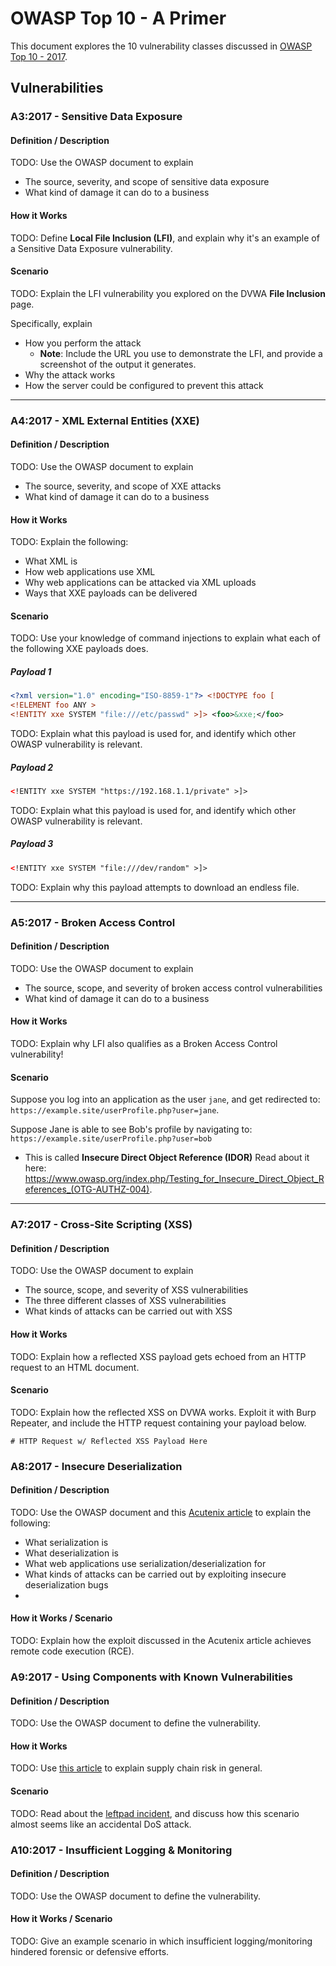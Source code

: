 # OWASP Top 10 - A Primer
This document explores the 10 vulnerability classes discussed in [OWASP Top 10 - 2017](https://www.owasp.org/images/7/72/OWASP_Top_10-2017_%28en%29.pdf.pdf).

## Vulnerabilities
### A3:2017 - Sensitive Data Exposure
#### Definition / Description
TODO: Use the OWASP document to explain
 - The source, severity, and scope of sensitive data exposure
 - What kind of damage it can do to a business

#### How it Works
TODO: Define **Local File Inclusion (LFI)**, and explain why it's an example of a Sensitive Data Exposure vulnerability.

#### Scenario
TODO: Explain the LFI vulnerability you explored on the DVWA **File Inclusion** page.

Specifically, explain
- How you perform the attack
  - **Note**: Include the URL you use to demonstrate the LFI, and provide a screenshot of the output it generates.
- Why the attack works
- How the server could be configured to prevent this attack
---
### A4:2017 - XML External Entities (XXE)
#### Definition / Description
TODO: Use the OWASP document to explain
 - The source, severity, and scope of XXE attacks
 - What kind of damage it can do to a business

#### How it Works
TODO: Explain the following:
  - What XML is
  - How web applications use XML
  - Why web applications can be attacked via XML uploads
  - Ways that XXE payloads can be delivered

#### Scenario
TODO: Use your knowledge of command injections to explain what each of the following XXE payloads does.

##### Payload 1
```xml
<?xml version="1.0" encoding="ISO-8859-1"?> <!DOCTYPE foo [
<!ELEMENT foo ANY >
<!ENTITY xxe SYSTEM "file:///etc/passwd" >]> <foo>&xxe;</foo>
 ```
 TODO: Explain what this payload is used for, and identify which other OWASP vulnerability is relevant.
 
 ##### Payload 2
```xml
<!ENTITY xxe SYSTEM "https://192.168.1.1/private" >]>
 ```
 TODO: Explain what this payload is used for, and identify which other OWASP vulnerability is relevant.

##### Payload 3
```xml
<!ENTITY xxe SYSTEM "file:///dev/random" >]>
 ```

TODO: Explain why this payload attempts to download an endless file.

---
### A5:2017 - Broken Access Control
#### Definition / Description
TODO: Use the OWASP document to explain
- The source, scope, and severity of broken access control vulnerabilities
 - What kind of damage it can do to a business

#### How it Works
TODO: Explain why LFI also qualifies as a Broken Access Control vulnerability!

#### Scenario
Suppose you log into an application as the user `jane`, and get redirected to: `https://example.site/userProfile.php?user=jane`.

Suppose Jane is able to see Bob's profile by navigating to: `https://example.site/userProfile.php?user=bob`
- This is called **Insecure Direct Object Reference (IDOR)** Read about it here: <https://www.owasp.org/index.php/Testing_for_Insecure_Direct_Object_References_(OTG-AUTHZ-004)>.
---
### A7:2017 - Cross-Site Scripting (XSS)
#### Definition / Description
TODO: Use the OWASP document to explain
- The source, scope, and severity of XSS vulnerabilities
- The three different classes of XSS vulnerabilities
- What kinds of attacks can be carried out with XSS
 
#### How it Works
TODO: Explain how a reflected XSS payload gets echoed from an HTTP request to an HTML document.

#### Scenario
TODO: Explain how the reflected XSS on DVWA works. Exploit it with Burp Repeater, and include the HTTP request containing your payload below.

```
# HTTP Request w/ Reflected XSS Payload Here
```

### A8:2017 - Insecure Deserialization
#### Definition / Description
TODO: Use the OWASP document and this [Acutenix article](https://www.acunetix.com/blog/articles/what-is-insecure-deserialization/) to explain the following:
- What serialization is
- What deserialization is
- What web applications use serialization/deserialization for
- What kinds of attacks can be carried out by exploiting insecure deserialization bugs
- 
#### How it Works / Scenario
TODO: Explain how the exploit discussed in the Acutenix article achieves remote code execution (RCE). 

### A9:2017 - Using Components with Known Vulnerabilities
#### Definition / Description
TODO: Use the OWASP document to define the vulnerability.

#### How it Works
TODO: Use [this article](https://news.thomasnet.com/featured/new-nist-framework-focuses-on-supply-chain-security/) to explain supply chain risk in general.

#### Scenario
TODO: Read about the [leftpad incident](https://www.theregister.co.uk/2016/03/23/npm_left_pad_chaos/), and discuss how this scenario almost seems like an accidental DoS attack.

### A10:2017 - Insufficient Logging & Monitoring
#### Definition / Description
TODO: Use the OWASP document to define the vulnerability.

#### How it Works / Scenario
TODO: Give an example scenario in which insufficient logging/monitoring hindered forensic or defensive efforts.
